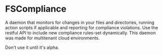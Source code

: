 FSCompliance
============

A daemon that monitors for changes in your files and directories, running action scripts if applicable and reporting for compliance violations. Use the restful API to include new compliance rules-set dynamically. This daemon was made for multitenant cloud environments.

Don't use it until it's alpha.

